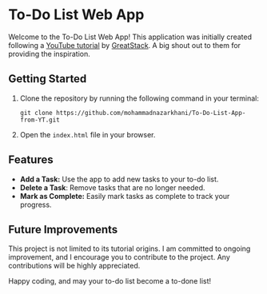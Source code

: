 # To-Do List Web App

Welcome to the To-Do List Web App! This application was initially created following a [YouTube tutorial](https://www.youtube.com/watch?v=G0jO8kUrg-I&pp=ygUXdG8gZG8gbGlzdCBhcHAgaHRtbCBjc3M%3D) by [GreatStack](https://www.youtube.com/@GreatStackDev). A big shout out to them for providing the inspiration.

## Getting Started

1. Clone the repository by running the following command in your terminal:

    ```
   git clone https://github.com/mohammadnazarkhani/To-Do-List-App-from-YT.git
    ```

3. Open the ```index.html``` file in your browser.

## Features

- **Add a Task:** Use the app to add new tasks to your to-do list.
- **Delete a Task**: Remove tasks that are no longer needed.
- **Mark as Complete:** Easily mark tasks as complete to track your progress.

## Future Improvements

This project is not limited to its tutorial origins. I am committed to ongoing improvement, and I encourage you to contribute to the project. Any contributions will be highly appreciated.

Happy coding, and may your to-do list become a to-done list!
